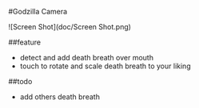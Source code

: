 #Godzilla Camera

![Screen Shot](doc/Screen Shot.png)

##feature

* detect and add death breath over mouth
* touch to rotate and scale death breath to your liking

##todo
* add others death breath 